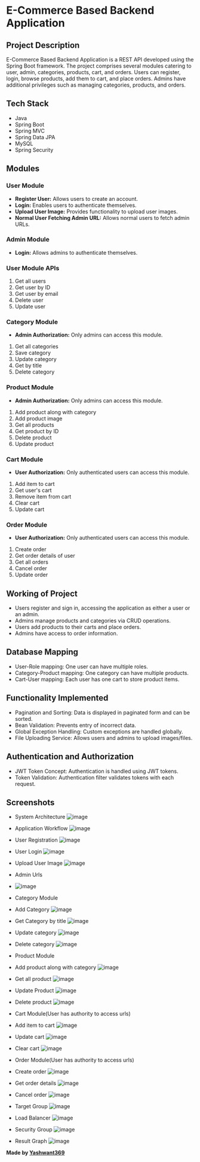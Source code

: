 # E-Commerce Based Backend Application

## Project Description
E-Commerce Based Backend Application is a REST API developed using the Spring Boot framework. The project comprises several modules catering to user, admin, categories, products, cart, and orders. Users can register, login, browse products, add them to cart, and place orders. Admins have additional privileges such as managing categories, products, and orders.

## Tech Stack
- Java
- Spring Boot
- Spring MVC
- Spring Data JPA
- MySQL
- Spring Security

## Modules

### User Module
- **Register User:** Allows users to create an account.
- **Login:** Enables users to authenticate themselves.
- **Upload User Image:** Provides functionality to upload user images.
- **Normal User Fetching Admin URL:** Allows normal users to fetch admin URLs.

### Admin Module
- **Login:** Allows admins to authenticate themselves.

### User Module APIs
1. Get all users
2. Get user by ID
3. Get user by email
4. Delete user
5. Update user

### Category Module
- **Admin Authorization:** Only admins can access this module.
1. Get all categories
2. Save category
3. Update category
4. Get by title
5. Delete category

### Product Module
- **Admin Authorization:** Only admins can access this module.
1. Add product along with category
2. Add product image
3. Get all products
4. Get product by ID
5. Delete product
6. Update product

### Cart Module
- **User Authorization:** Only authenticated users can access this module.
1. Add item to cart
2. Get user's cart
3. Remove item from cart
4. Clear cart
5. Update cart

### Order Module
- **User Authorization:** Only authenticated users can access this module.
1. Create order
2. Get order details of user
3. Get all orders
4. Cancel order
5. Update order

## Working of Project
- Users register and sign in, accessing the application as either a user or an admin.
- Admins manage products and categories via CRUD operations.
- Users add products to their carts and place orders.
- Admins have access to order information.

## Database Mapping
- User-Role mapping: One user can have multiple roles.
- Category-Product mapping: One category can have multiple products.
- Cart-User mapping: Each user has one cart to store product items.

## Functionality Implemented
- Pagination and Sorting: Data is displayed in paginated form and can be sorted.
- Bean Validation: Prevents entry of incorrect data.
- Global Exception Handling: Custom exceptions are handled globally.
- File Uploading Service: Allows users and admins to upload images/files.

## Authentication and Authorization
- JWT Token Concept: Authentication is handled using JWT tokens.
- Token Validation: Authentication filter validates tokens with each request.

## Screenshots

- System Architecture
  ![image](https://github.com/Yashwant369/Stationery-Store/assets/71956889/cc359e90-02a7-4257-869a-50744d147c04)

- Application Workflow
  ![image](https://github.com/Yashwant369/Stationery-Store/assets/71956889/16d10b71-0147-4c94-b501-57a03c03fd3c)


- User Registration 
  ![image](https://github.com/Yashwant369/Stationery-Store/assets/71956889/61b4cc35-9747-463e-b909-d5864e243da2)


- User Login 
  ![image](https://github.com/Yashwant369/Stationery-Store/assets/71956889/ec9c761b-9b10-43ac-b35c-1f586fefb511)


- Upload User Image
  ![image](https://github.com/Yashwant369/Stationery-Store/assets/71956889/810bb9f0-37a7-4dcf-bd97-cb1d098af77b)



- Admin Urls
- ![image](https://github.com/Yashwant369/Stationery-Store/assets/71956889/2b809889-fc35-4903-a03c-54d095451964)



- Category Module
- Add Category
  ![image](https://github.com/Yashwant369/Stationery-Store/assets/71956889/80ab56ba-850e-4d15-8993-1ea2548c8a20)

- Get Category by title
 ![image](https://github.com/Yashwant369/Stationery-Store/assets/71956889/c99709ea-2f0c-4c11-a35a-97d5fd0a9f09)

- Update category
 ![image](https://github.com/Yashwant369/Stationery-Store/assets/71956889/92172856-728e-4d91-959d-fa110ae09429)


- Delete category
  ![image](https://github.com/Yashwant369/Stationery-Store/assets/71956889/a1f6463f-0b19-471a-8a3d-6f1fb5bb496d)


- Product Module

- Add product along with category
 ![image](https://github.com/Yashwant369/Stationery-Store/assets/71956889/130ad20a-5b86-4846-a878-7e91eab46263)



- Get all product
![image](https://github.com/Yashwant369/Stationery-Store/assets/71956889/40a6583b-51f8-4141-b594-112cbc8dd7c5)




- Update Product
  ![image](https://github.com/Yashwant369/Stationery-Store/assets/71956889/821b8cc2-22ab-47b3-b257-7272d0df7eed)


- Delete product
 ![image](https://github.com/Yashwant369/Stationery-Store/assets/71956889/2156277e-7a5c-4e0a-a321-4a99460980a7)

- Cart Module(User has authority to access urls)

- Add item to cart
  ![image](https://github.com/Yashwant369/Stationery-Store/assets/71956889/c21c3b09-1264-4de6-a5a8-2cbfd1e936a0)



- Update cart
 ![image](https://github.com/Yashwant369/Stationery-Store/assets/71956889/8134ded0-4796-4edd-b7e1-278fdd6345dd)


- Clear cart
 ![image](https://github.com/Yashwant369/Stationery-Store/assets/71956889/9014ea8a-3e05-40a1-9d4b-2d7d76205c28)


- Order Module(User has authority to access urls)
- Create order
 ![image](https://github.com/Yashwant369/Stationery-Store/assets/71956889/a4d5ae9a-a481-494d-8bb0-7c5b97fbba95)

  
- Get order details
  ![image](https://github.com/Yashwant369/Stationery-Store/assets/71956889/56e17a76-04a0-4f43-a14d-a2fa9ef03a7c)

- Cancel order
  ![image](https://github.com/Yashwant369/Stationery-Store/assets/71956889/aab7d098-bbbc-46b2-af21-c397c785edb5)

- Target Group
  ![image](https://github.com/Yashwant369/Stationery-Store/assets/71956889/cd24cdc2-4172-485e-8f6a-d615d3812270)

- Load Balancer
  ![image](https://github.com/Yashwant369/Stationery-Store/assets/71956889/29594a5b-5473-407b-a446-066ae4a8b86a)

- Security Group
  ![image](https://github.com/Yashwant369/Stationery-Store/assets/71956889/0c6981be-9b97-4e1b-8647-c882fb733977)

- Result Graph
  ![image](https://github.com/Yashwant369/Stationery-Store/assets/71956889/800a843f-dd2f-4fb8-a045-e3677416b728)




**Made by [Yashwant369](https://github.com/Yashwant369)**

